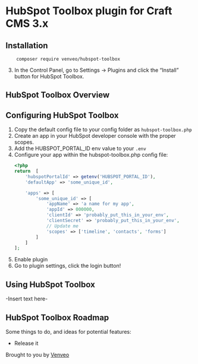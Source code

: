 # HubSpot Toolbox plugin for Craft CMS 3.x

## Installation

        composer require venveo/hubspot-toolbox

3. In the Control Panel, go to Settings → Plugins and click the “Install” button for HubSpot Toolbox.

## HubSpot Toolbox Overview

## Configuring HubSpot Toolbox
1. Copy the default config file to your config folder as `hubspot-toolbox.php`
2. Create an app in your HubSpot developer console with the proper scopes.
3. Add the HUBSPOT_PORTAL_ID env value to your `.env`
4. Configure your app within the hubspot-toolbox.php config file:
    ```php
    <?php
    return  [
        'hubspotPortalId' => getenv('HUBSPOT_PORTAL_ID'),
        'defaultApp' => 'some_unique_id',
    
        'apps' => [
            'some_unique_id' => [
                'appName' => 'a name for my app',
                'appId' => 000000,
                'clientId' => 'probably_put_this_in_your_env',
                'clientSecret' => 'probably_put_this_in_your_env',
                // Update me
                'scopes' => ['timeline', 'contacts', 'forms']
            ]
        ]
    ];
    ```
5. Enable plugin
6. Go to plugin settings, click the login button!

## Using HubSpot Toolbox

-Insert text here-

## HubSpot Toolbox Roadmap

Some things to do, and ideas for potential features:

* Release it

Brought to you by [Venveo](https://venveo.com)
